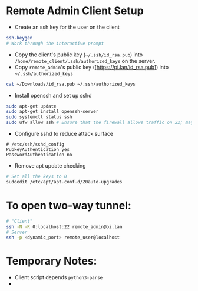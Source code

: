 # Remote Admin Client Setup

- Create an ssh key for the user on the client
```sh
ssh-keygen
# Work through the interactive prompt
```
- Copy the client's public key (`~/.ssh/id_rsa.pub`) into `/home/remote_client/.ssh/authorized_keys` on the server.
- Copy `remote_admin`'s public key ([https://pi.lan/id_rsa.pub]) into `~/.ssh/authorized_keys`
```sh
cat ~/Downloads/id_rsa.pub ~/.ssh/authorized_keys
```
- Install openssh and set up sshd
```sh
sudo apt-get update
sudo apt-get install openssh-server
sudo systemctl status ssh
sudo ufw allow ssh # Ensure that the firewall allows traffic on 22; may not be needed
```
- Configure sshd to reduce attack surface
```
# /etc/ssh/sshd_config
PubkeyAuthentication yes
PasswordAuthentication no
```
- Remove apt update checking
```sh
# Set all the keys to 0
sudoedit /etc/apt/apt.conf.d/20auto-upgrades
```

# To open two-way tunnel:
```sh
# "Client"
ssh -N -R 0:localhost:22 remote_admin@pi.lan
# Server
ssh -p <dynamic_port> remote_user@localhost
```

# Temporary Notes:
- Client script depends `python3-parse`
- 
